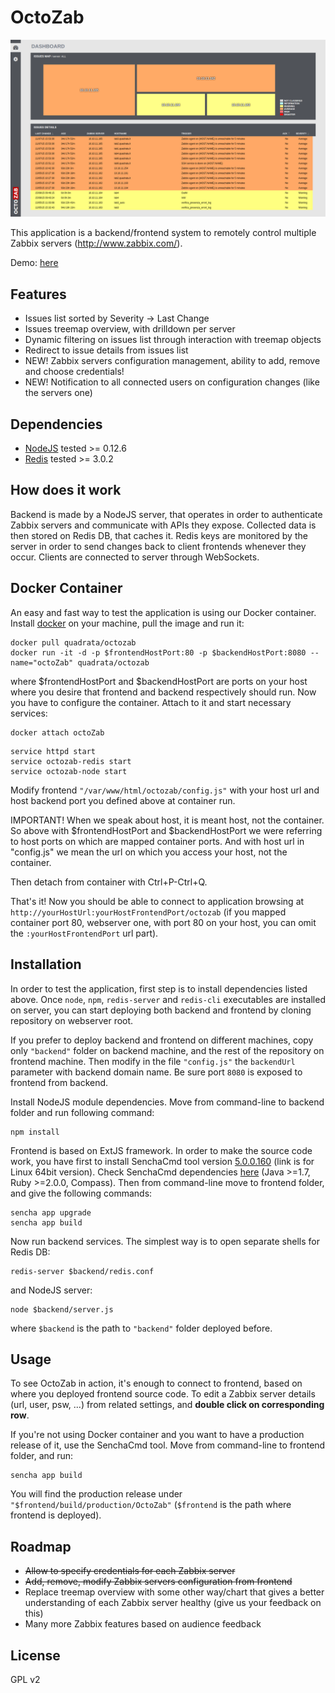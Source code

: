 # OctoZab

![Alt text](resources/images/demo.png "Demo Example")

This application is a backend/frontend system to remotely control multiple Zabbix servers (http://www.zabbix.com/).

Demo: [here](http://demo.quadrata.it/octozab/)


## Features

- Issues list sorted by Severity -> Last Change
- Issues treemap overview, with drilldown per server
- Dynamic filtering on issues list through interaction with treemap objects
- Redirect to issue details from issues list
- NEW! Zabbix servers configuration management, ability to add, remove and choose credentials!
- NEW! Notification to all connected users on configuration changes (like the servers one)


## Dependencies

- [NodeJS](http://nodejs.org/)	tested >= 0.12.6
- [Redis](http://redis.io/)		tested >= 3.0.2


## How does it work

Backend is made by a NodeJS server, that operates in order to authenticate Zabbix servers and communicate with APIs they expose. Collected data is then stored on Redis DB, that caches it. Redis keys are monitored by the server in order to send changes back to client frontends whenever they occur. Clients are connected to server through WebSockets.

## Docker Container

An easy and fast way to test the application is using our Docker container. Install [docker](https://docs.docker.com/) on your machine, pull the image and run it:

```shell
docker pull quadrata/octozab
docker run -it -d -p $frontendHostPort:80 -p $backendHostPort:8080 --name="octoZab" quadrata/octozab
```

where $frontendHostPort and $backendHostPort are ports on your host where you desire that frontend and backend respectively should run. Now you have to configure the container. Attach to it and start necessary services:

```shell
docker attach octoZab
```

```shell
service httpd start
service octozab-redis start
service octozab-node start
```

Modify frontend `"/var/www/html/octozab/config.js"` with your host url and host backend port you defined above at container run.

IMPORTANT! When we speak about host, it is meant host, not the container. So above with $frontendHostPort and $backendHostPort we were referring to host ports on which are mapped container ports. And with host url in "config.js" we mean the url on which you access your host, not the container.

Then detach from container with Ctrl+P-Ctrl+Q.


That's it! Now you should be able to connect to application browsing at `http://yourHostUrl:yourHostFrontendPort/octozab` (if you mapped container port 80, webserver one, with port 80 on your host, you can omit the `:yourHostFrontendPort` url part).


## Installation

In order to test the application, first step is to install dependencies listed above. Once `node`, `npm`, `redis-server` and `redis-cli` executables are installed on server, you can start deploying both backend and frontend by cloning repository on webserver root.

If you prefer to deploy backend and frontend on different machines, copy only `"backend"` folder on backend machine, and the rest of the repository on frontend machine. Then modify in the file `"config.js"` the `backendUrl` parameter with backend domain name. Be sure port `8080` is exposed to frontend from backend.

Install NodeJS module dependencies. Move from command-line to backend folder and run following command:

```shell
npm install
```

Frontend is based on ExtJS framework. In order to make the source code work, you have first to install SenchaCmd tool version [5.0.0.160](http://cdn.sencha.com/cmd/5.0.0.160/SenchaCmd-5.0.0.160-linux-x64.run.zip) (link is for Linux 64bit version). Check SenchaCmd dependencies [here](http://docs.sencha.com/cmd/5.x/intro_to_cmd.html#System_Setup) (Java >=1.7, Ruby >=2.0.0, Compass).
Then from command-line move to frontend folder, and give the following commands:

```shell
sencha app upgrade
sencha app build
```

Now run backend services. The simplest way is to open separate shells for Redis DB:

```shell
redis-server $backend/redis.conf
```

and NodeJS server:

```shell
node $backend/server.js
```

where `$backend` is the path to `"backend"` folder deployed before.


## Usage

To see OctoZab in action, it's enough to connect to frontend, based on where you deployed frontend source code. To edit a Zabbix server details (url, user, psw, ...) from related settings, and __double click on corresponding row__.

If you're not using Docker container and you want to have a production release of it, use the SenchaCmd tool. Move from command-line to frontend folder, and run:

```shell
sencha app build
```

You will find the production release under `"$frontend/build/production/OctoZab"` (`$frontend` is the path where frontend is deployed).


## Roadmap

- ~~Allow to specify credentials for each Zabbix server~~
- ~~Add, remove, modify Zabbix servers configuration from frontend~~
- Replace treemap overview with some other way/chart that gives a better understanding of each Zabbix server healthy (give us your feedback on this)
- Many more Zabbix features based on audience feedback


## License

GPL v2